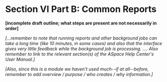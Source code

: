 # Section VI Part B: Common Reports

**[incomplete draft outline; what steps are present are not necessarily in order]**

*[...remember to note that running reports and other background jobs can take a long time (like 10 minutes, in some cases) and also that the interface gives very little feedback while the background job is processing. .... Also remember to link to the relevant section(s) of the ASpace Help Center's User Manual.]*

*[Also, since this is a module we haven't used much--if at all--before, remember to add overview / purpose / who creates / why information.]*
